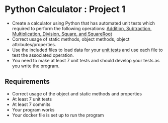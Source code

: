 # Python Calculator : Project 1

- Create a calculator using Python that has automated unit tests which required to perform the following operations: [Addition, Subtraction, Multiplication, Division, Square, and SquareRoot](./src/calc.py)  
- Correct usage of static methods, object methods, object attributes/properties.   
- Use the included files to load data for your [unit tests](./src/calctests.py) and use each file to test the associated operation.   
- You need to make at least 7 unit tests and should develop your tests as you write the program. 

## Requirements

- Correct usage of the object and static methods and properties
- At least 7 unit tests
- At least 7 commits
- Your program works
- Your docker file is set up to run the program
